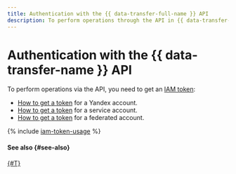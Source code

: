```yaml
---
title: Authentication with the {{ data-transfer-full-name }} API
description: To perform operations through the API in {{ data-transfer-name }}, get an IAM token for your account.
---
```


# Authentication with the {{ data-transfer-name }} API



To perform operations via the API, you need to get an [IAM token](../../iam/concepts/authorization/iam-token.md):

* [How to get a token](../../iam/operations/iam-token/create.md) for a Yandex account.
* [How to get a token](../../iam/operations/iam-token/create-for-sa.md) for a service account.
* [How to get a token](../../iam/operations/iam-token/create-for-federation.md) for a federated account.

{% include [iam-token-usage](../../_includes/iam-token-usage.md) %}

#### See also {#see-also}

[{#T}](../../iam/concepts/users/accounts.md)



